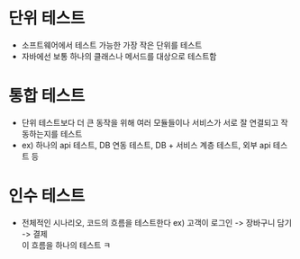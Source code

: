 
# 단위 테스트
* 소프트웨어에서 테스트 가능한 가장 작은 단위를 테스트
* 자바에선 보통 하나의 클래스나 메서드를 대상으로 테스트함

# 통합 테스트
* 단위 테스트보다 더 큰 동작을 위해 여러 모듈들이나 서비스가 서로 잘 연결되고 작동하는지를 테스트
* ex) 하나의 api 테스트, DB 연동 테스트, DB + 서비스 계층 테스트, 외부 api 테스트 등

# 인수 테스트 
* 전체적인 시나리오, 코드의 흐름을 테스트한다
 ex) 고객이 로그인 -> 장바구니 담기 -> 결제  
 이 흐름을 하나의 테스트 ㅋ